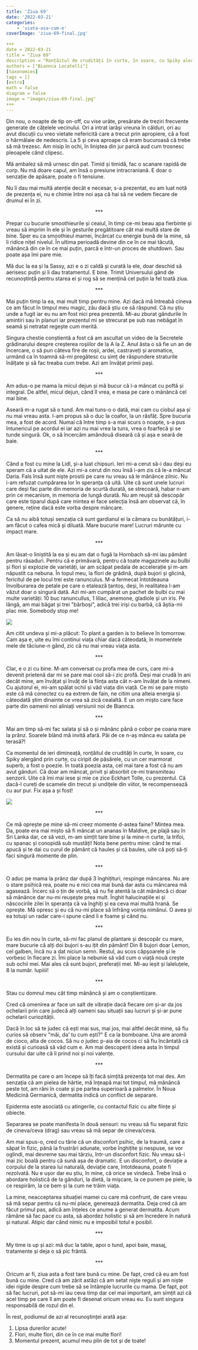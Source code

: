 ```yaml
---
title: 'Ziua 69'
date: '2022-03-21'
categories:
    - 'viata-asa-cum-e'
coverImage: 'ziua-69-final.jpg'

+++
date = 2022-03-21
title = "Ziua 69"
description = "Ronțăitul de crudități în curte, în soare, cu Spiky alergând prin curte, cu ciripit de păsărele, cu un cer marmorat superb, a fost o poezie. În toată poezia asta, cel mai tare a fost că nu am avut gânduri. Uite că îmi mai iese și mie ce zice Eckhart Tolle, cu prezentul. Că dacă-l cureți de scamele din trecut și undițele din viitor, te recompensează cu aur pur."
authors = ["Biannca Locatelli"]
[taxonomies]
tags = []
[extra]
math = false
diagram = false
image = "images/ziua-69-final.jpg"
+++
---
```


Din nou, o noapte de tip on-off, cu vise urâte, presărate de treziri frecvente generate de cățelele vecinului. Ori a intrat iarăși vreuna în călduri, ori au avut discuții cu vreo vietate nefericită care a trecut prin apropiere, că a fost o hărmălaie de nedescris. La 5 și ceva aproape că eram bucuroasă că trebe să mă trezesc. Am nisip în ochi, în liniștea din jur parcă aud cum trosnesc pleoapele când clipesc.

Mă ambalez să mă urnesc din pat. Timid și timidă, fac o scanare rapidă de corp. Nu mă doare capul, am însă o presiune intracraniană. E doar o senzație de apăsare, poate o fi tensiune.

Nu îi dau mai multă atenție decât e necesar, s-a prezentat, eu am luat notă de prezența ei, nu e chimie între noi așa că hai să ne vedem fiecare de drumul ei în zi.

<p style="text-align: center;">***</p>

Prepar cu bucurie smoothieurile și ceaiul, în timp ce-mi beau apa fierbinte și vreau să imprim în ele și în gesturile pregătitoare cât mai multă stare de bine. Sper eu ca smoothieul mamei, încărcat cu energie bună de la mine, să îi ridice nițel nivelul. În ultima perioadă devine din ce în ce mai tăcută, mănâncă din ce în ce mai puțin, parcă e într-un proces de shutdown. Sau poate așa îmi pare mie.

Mă duc la ea și la Sassy, azi e o zi caldă și curată la ele, doar deschid să aerisesc puțin și îi dau tratamentul. E bine. Trimit Universului gând de recunoștință pentru starea ei și rog să se mențină cel puțin la fel toată ziua.

<p style="text-align: center;">***</p>

Mai puțin timp la ea, mai mult timp pentru mine. Azi dacă mă întreabă cineva ce am făcut în timpul meu magic, zău dacă știu ce să răspund. Că nu știu unde a fugit iar eu nu am fost nici prea prezentă. Mi-au zburat gândurile în amintiri sau în planuri iar prezentul mi se strecurat pe sub nas nebăgat în seamă și netratat regește cum merită.

Singura chestie conștientă a fost că am ascultat un video de la Secretele grădinarului despre creșterea roșiilor de la A la Z. Anul ăsta o să fie un an de încercare, o să pun câteva fire de roșii, ardei, castraveți și aromatice, urmând ca în toamnă să-mi pregătesc cu simț de răspundere straturile înălțate și să fac treaba cum trebe. Azi am învățat primii pași.

<p style="text-align: center;">***</p>

Am adus-o pe mama la micul dejun și mă bucur că l-a mâncat cu poftă și integral. De altfel, micul dejun, când îl vrea, e masa pe care o mănâncă cel mai bine.

Aseară m-a rugat să o tund. Am mai tuns-o o dată, mai cam cu ciobul așa și nu mai vreau asta. I-am propus să o duc la coafor, la un răsfăț. Spre bucuria mea, a fost de acord. Numai că între timp s-a mai scurs o noapte, s-a pus întunericul pe acordul ei iar azi nu mai vrea la tuns, vrea o foarfecă și se tunde singură. Ok, o să încercăm amândouă diseară că și așa e seară de baie.

<p style="text-align: center;">***</p>

Când a fost cu mine la Lidl, și-a luat chipsuri. Ieri mi-a cerut să-i dau deși eu speram că a uitat de ele. Azi mi-a cerut din nou însă i-am zis că le-a mâncat Daria. Fals însă sunt niște prostii pe care nu vreau să le mănânce zilnic. Nu i-am refuzat cumpărarea lor în speranța că uită. Uite că sunt unele lucruri care deși fac parte din memoria de scurtă durată, se strecoară, habar n-am prin ce mecanism, in memoria de lungă durată. Nu am reușit să descopăr care este tiparul după care mintea ei face selecția însă am observat că, în genere, reține dacă este vorba despre mâncare.

Ca să nu aibă totuși senzația că sunt gardianul ei la cămara cu bunătățuri, i-am făcut o cafea mică și diluată. Mare bucurie mare! Lucruri mărunte cu impact mare.

<p style="text-align: center;">***</p>

Am lăsat-o liniștită la ea și eu am dat o fugă la Hornbach să-mi iau pământ pentru răsaduri. Pentru că e primăvară, pentru că toate magazinele au bulbi și flori și explozie de varietăți, iar am scăpat pedala de accelerație și m-am năpustit ca nebuna. În topul meu, la flori de grădină, după bujori și glicină, fericitul de pe locul trei este ranunculus. M-a fermecat întotdeauna învolburarea de petale pe care o etalează țantoș, deși, în realitatea l-am văzut doar o singură dată. Azi mi-am cumpărat un pachet de bulbi cu mai multe varietăți: 10 buc ranuncullus, 1 liliac, anemone, gladiole și un iris. Pe lângă, am mai băgat și trei "bărboși", adică trei iriși cu barbă, că ăștia-mi plac mie. Somebody stop me!

<div class="flex justify-center">
  <img src="images/ziua-61-1-1024x576.jpeg" />
</div>

Am citit undeva și mi-a plăcut: To plant a garden is to believe în tomorrow. Cam așa e, uite eu îmi continui viața chiar dacă câteodată, în momentele mele de tăciune-n gând, zic că nu mai vreau viața asta.

<p style="text-align: center;">***</p>

Clar, e o zi cu bine. M-am conversat cu profa mea de curs, care mi-a devenit prietenă dar mi se pare mai cool să-i zic profă. Deși mai crudă în ani decât mine, am învățat și învăț de la ființa asta cât n-am învățat de la nimeni. Cu ajutorul ei, mi-am spălat ochii și văd viața din viață. Ce mi se pare mișto este că mă conectez cu ea extrem de fain, ne citim una alteia energia și câteodată știm dinainte ce vrea să zică cealaltă. E un om mișto care face parte din oamenii noi aliniați versiunii noi de Biannca.

<p style="text-align: center;">***</p>

Mai am timp să-mi fac salata și să o și mănânc până o cobor pe coana mare la prânz. Soarele blând mă invită afară. Păi de ce n-aș mânca eu salata pe terasă?!

Ca momentul de ieri dimineață, ronțăitul de crudități în curte, în soare, cu Spiky alergând prin curte, cu ciripit de păsărele, cu un cer marmorat superb, a fost o poezie. În toată poezia asta, cel mai tare a fost că nu am avut gânduri. Că doar am mâncat, privit și absorbit ce-mi transmiteau senzorii. Uite că îmi mai iese și mie ce zice Eckhart Tolle, cu prezentul. Că dacă-l cureți de scamele din trecut și undițele din viitor, te recompensează cu aur pur. Fix așa a și fost!

<div class="flex justify-center">
  <img src="images/ziua-69-2-576x1024.jpeg" />
</div>

<p style="text-align: center;">***</p>

Ce mă oprește pe mine să-mi creez momente d-astea faine? Mintea mea. Da, poate era mai mișto să fi mâncat un ananas în Maldive, pe plajă sau în Sri Lanka dar, ce să vezi, m-am simțit tare bine și la mine-n curte, la trifoi, cu spanac și conopidă sub mustăți! Nota bene pentru mine: când te mai apucă și te dai cu curul de pământ că haules și că baules, uite că poți să-ți faci singură momente de plin.

<p style="text-align: center;">***</p>

O aduc pe mama la prânz dar după 3 înghițituri, respinge mâncarea. Nu are o stare psihică rea, poate nu e nici cea mai bună dar asta cu mâncarea mă agasează. Încerc să o țin de vorbă, să nu fie atentă la cât mănâncă ci doar să mănânce dar nu-mi reușește prea mult. Înghit halucinațiile ei și născocirile zilei în speranța că va înghiți și ea ceva mai multă hrană. Se oprește. Mă opresc și eu că nu-mi place să înfrâng voința nimănui. O avea și ea totuși un radar care-i spune când îi e foame și când nu.

<p style="text-align: center;">***</p>

Eu ies din nou în curte, să-mi fac planul de plantare și descopăr cu mare, mare bucurie că alți doi bujori s-au ițit din pământ! Din 8 bujori doar Lemon, cel galben, încă nu a dat niciun semn. Restul, au scos căpșoarele și le vorbesc în fiecare zi. Îmi place la nebunie să văd cum o viață nouă crește sub ochii mei. Mai ales că sunt bujori, preferații mei. Mi-au ieșit și laleluțele, 8 la număr. Iupiiii!

<p style="text-align: center;">***</p>

Stau cu domnul meu cât timp mânăncă și am o conștientizare.

Cred că omenirea ar face un salt de vibrație dacă fiecare om și-ar da jos ochelarii prin care judecă alți oameni sau situații sau lucruri și și-ar pune ochelarii curiozității.

Dacă în loc să te judec că ești mai sus, mai jos, mai altfel decât mine, să fiu curios să observ "măi, da' tu cum ești?" E ca la bomboane. Una are aromă de cioco, alta de cocos. Să nu o judec p-aia de cocos ci să fiu încântată că există și curioasă să văd cum e. Am mai descoperit ideea asta în timpul cursului dar uite că îi prind noi și noi valențe.

<p style="text-align: center;">***</p>

Dermatita pe care o am începe să îți facă simțită prezența tot mai des. Am senzația că am pielea de hârtie, mă înțeapă mai tot timpul, mă mănâncă peste tot, am răni în coate și pe partea superioară a palmelor. În Noua Medicină Germanică, dermatita indică un conflict de separare.

Epiderma este asociată cu atingerile, cu contactul fizic cu alte ființe și obiecte.

Separarea se poate manifesta în două sensuri: nu vreau să fiu separat fizic de cineva/ceva (drag) sau vreau să mă separ de cineva/ceva.

Am mai spus-o, cred cu tărie că un disconfort psihic, de la traumă, care a săpat în fizic, până la frustrări adunate, vorbe înghițite și nespuse, se vor oglindi, mai devreme sau mai târziu, într-un disconfort fizic. Nu vreau să-i mai zic boală pentru că sună așa de dramatic. E un disconfort, o deviație a corpului de la starea lui naturală, deviație care, întotdeauna, poate fi rezolvată. Nu e ușor dar eu știu, în mine, că orice se vindecă. Trebe însă o abordare holistică de la gânduri, la dietă, la mișcare, la ce punem pe piele, la ce respirăm, la ce bem și la cum ne trăim viața.

La mine, neacceptarea situației mamei cu care mă confrunt, de care vreau să mă separ pentru că nu-mi place, generează dermatita. Deja cred că am făcut primul pas, adică am înțeles ce anume a generat dermatita. Acum rămâne să fac pace cu asta, să abordez holistic și să am încredere în natură și natural. Atipic dar când nimic nu e imposibil totul e posibil.

<p style="text-align: center;">***</p>

My time is up și azi: mă duc la table, apoi o tund, apoi baie, masaj, tratamente și deja o să pic frântă.

<p style="text-align: center;">***</p>

Oricum ar fi, ziua asta a fost tare bună cu mine. De fapt, cred că eu am fost bună cu mine. Cred că am zărit astăzi că am setat niște reguli și am niște idei rigide despre cum trebe să se întâmple lucrurile cu mama. De fapt, pot să fac lucruri, pot să-mi iau ceva timp dar cel mai important, am simțit azi că acel timp pe care îl am poate fi desenat oricum vreau eu. Eu sunt singura responsabilă de rozul din el.

În rest, podiumul de azi al recunoștinței arată așa:
1. Lipsa durerilor acute!
2. Flori, multe flori, din ce în ce mai multe flori!
3. Momentul prezent, acumul meu plin de tot și de toate!
